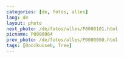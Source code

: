 ```yaml
---
categories: [de, fotos, alles]
lang: de
layout: photo
next_photo: /de/fotos/alles/P0000101.html
picname: P0000064
prev_photo: /de/fotos/alles/P0000060.html
tags: [Rooikuiseb, Tree]
---
```

